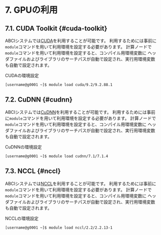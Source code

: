 # 7. GPUの利用

## 7.1. CUDA Toolkit {#cuda-toolkit}

ABCIシステムでは[CUDA](https://developer.nvidia.com/cuda-toolkit)を利用することが可能です。
利用するためには事前に`module`コマンドを用いて利用環境を設定する必要があります。
計算ノードで`module`コマンドを用いて利用環境を設定すると、コンパイル用環境変数に
ヘッダファイルおよびライブラリのサーチパスが自動で設定され、実行用環境変数も自動で設定されます。

CUDAの環境設定

```
[username@g0001 ~]$ module load cuda/9.2/9.2.88.1
```

## 7.2. CuDNN {#cudnn}

ABCIシステムでは[CuDNN](https://developer.nvidia.com/cudnn)を利用することが可能です。
利用するためには事前に`module`コマンドを用いて利用環境を設定する必要があります。
計算ノードで`module`コマンドを用いて利用環境を設定すると、コンパイル用環境変数に
ヘッダファイルおよびライブラリのサーチパスが自動で設定され、実行用環境変数も自動で設定されます。

CuDNNの環境設定

```
[username@g0001 ~]$ module load cudnn/7.1/7.1.4
```

## 7.3. NCCL {#nccl}

ABCIシステムでは[NCCL](https://developer.nvidia.com/nccl)を利用することが可能です。
利用するためには事前に`module`コマンドを用いて利用環境を設定する必要があります。
計算ノードで`module`コマンドを用いて利用環境を設定すると、コンパイル用環境変数に
ヘッダファイルおよびライブラリのサーチパスが自動で設定され、実行用環境変数も自動で設定されます。

NCCLの環境設定

```
[username@g0001 ~]$ module load nccl/2.2/2.2.13-1

```
